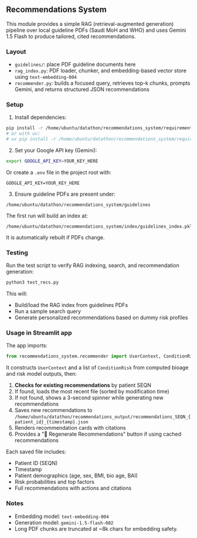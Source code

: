## Recommendations System

This module provides a simple RAG (retrieval-augmented generation) pipeline over local guideline PDFs (Saudi MoH and WHO) and uses Gemini 1.5 Flash to produce tailored, cited recommendations.

### Layout

- `guidelines/`: place PDF guideline documents here
- `rag_index.py`: PDF loader, chunker, and embedding-based vector store using `text-embedding-004`
- `recommender.py`: builds a focused query, retrieves top-k chunks, prompts Gemini, and returns structured JSON recommendations

### Setup

1. Install dependencies:
```bash
pip install -r /home/ubuntu/datathon/recommendations_system/requirements.txt
# or with uv:
# uv pip install -r /home/ubuntu/datathon/recommendations_system/requirements.txt
```

2. Set your Google API key (Gemini):
```bash
export GOOGLE_API_KEY=YOUR_KEY_HERE
```
Or create a `.env` file in the project root with:
```
GOOGLE_API_KEY=YOUR_KEY_HERE
```

3. Ensure guideline PDFs are present under:
```
/home/ubuntu/datathon/recommendations_system/guidelines
```

The first run will build an index at:
```
/home/ubuntu/datathon/recommendations_system/index/guidelines_index.pkl
```
It is automatically rebuilt if PDFs change.

### Testing

Run the test script to verify RAG indexing, search, and recommendation generation:
```bash
python3 test_recs.py
```

This will:
- Build/load the RAG index from guidelines PDFs
- Run a sample search query
- Generate personalized recommendations based on dummy risk profiles

### Usage in Streamlit app

The app imports:

```python
from recommendations_system.recommender import UserContext, ConditionRisk, generate_recommendations
```

It constructs `UserContext` and a list of `ConditionRisk` from computed bioage and risk model outputs, then:
1. **Checks for existing recommendations** by patient SEQN
2. If found, loads the most recent file (sorted by modification time)
3. If not found, shows a 3-second spinner while generating new recommendations
4. Saves new recommendations to `/home/ubuntu/datathon/recommendations_output/recommendations_SEQN_{patient_id}_{timestamp}.json`
5. Renders recommendation cards with citations
6. Provides a "🔄 Regenerate Recommendations" button if using cached recommendations

Each saved file includes:
- Patient ID (SEQN)
- Timestamp
- Patient demographics (age, sex, BMI, bio age, BAI)
- Risk probabilities and top factors
- Full recommendations with actions and citations

### Notes

- Embedding model: `text-embedding-004`
- Generation model: `gemini-1.5-flash-002`
- Long PDF chunks are truncated at ~8k chars for embedding safety.


